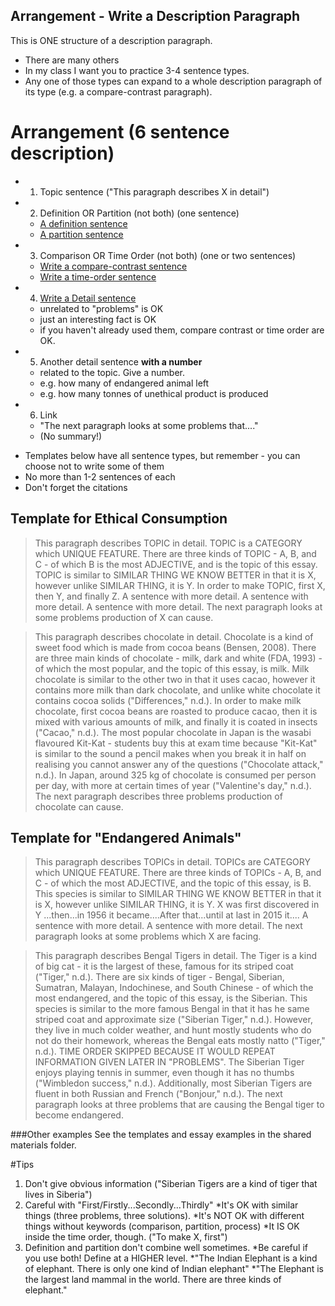## Arrangement - Write a Description Paragraph

This is ONE structure of a description paragraph. 
* There are many others
* In my class I want you to practice 3-4 sentence types. 
* Any one of those types can expand to a whole description paragraph of its type (e.g. a compare-contrast paragraph). 

# Arrangement  (6 sentence description)
+ 1) Topic sentence ("This paragraph describes X in detail")
+ 2) Definition OR Partition (not both) (one sentence)
    + [A definition sentence](Style-WriteADefinitionSentence)
    + [A partition sentence](Style-WriteAPartitionSentence)
+ 3) Comparison OR Time Order (not both) (one or two sentences)
    + [Write a compare-contrast sentence](Style-WriteACompareContrastSentence)
    + [Write a time-order sentence](Style-WriteATimeOrderSentence)
+ 4) [Write a Detail sentence](Style-WriteADetailSentence) 
    + unrelated to "problems" is OK
    + just an interesting fact is OK
    + if you haven't already used them, compare contrast or time order are OK. 
+ 5) Another detail sentence __with a number__
    + related to the topic. Give a number.
    + e.g. how many of endangered animal left
    + e.g. how many tonnes of unethical product is produced
+ 6) Link 
    + "The next paragraph looks at some problems that...."
    + (No summary!)


* Templates below have all sentence types, but remember - you can choose not to write some of them
* No more than 1-2 sentences of each
* Don't forget the citations


## Template for Ethical Consumption

> This paragraph describes TOPIC in detail. TOPIC is a CATEGORY which UNIQUE FEATURE. There are three kinds of TOPIC - A, B, and C - of which B is the most ADJECTIVE, and is the topic of this essay. TOPIC is similar to SIMILAR THING WE KNOW BETTER in that it is X, however unlike SIMILAR THING, it is Y. In order to make TOPIC, first X, then Y, and finally Z.  A sentence with more detail. A sentence with more detail. A sentence with more detail. The next paragraph looks at some problems production of X can cause.


> This paragraph describes chocolate in detail. Chocolate is a kind of sweet food which is made from cocoa beans (Bensen, 2008). There are three main kinds of chocolate - milk, dark and white (FDA, 1993) - of which the most popular, and the topic of this essay, is milk. Milk chocolate is similar to the other two in that it uses cacao, however it contains more milk than dark chocolate, and unlike white chocolate it contains cocoa solids ("Differences," n.d.). In order to make milk chocolate, first cocoa beans are roasted to produce cacao, then it is mixed with various amounts of milk, and finally it is coated in insects ("Cacao," n.d.). The most popular chocolate in Japan is the wasabi flavoured Kit-Kat - students buy this at exam time because "Kit-Kat" is similar to the sound a pencil makes when you break it in half on realising you cannot answer any of the questions ("Chocolate attack," n.d.). In Japan, around 325 kg of chocolate is consumed per person per day, with more at certain times of year ("Valentine's day," n.d.). The next paragraph describes three problems production of chocolate can cause.

## Template for "Endangered Animals"

> This paragraph describes TOPICs in detail. TOPICs are CATEGORY which UNIQUE FEATURE. There are three kinds of TOPICs - A, B, and C - of which the most ADJECTIVE, and the topic of this essay, is B. This species is similar to SIMILAR THING WE KNOW BETTER in that it is X, however unlike SIMILAR THING, it is Y. X was first discovered in Y ...then...in 1956 it became....After that...until at last in 2015 it.... A sentence with more detail. A sentence with more detail. The next paragraph looks at some problems which X are facing.


> This paragraph describes Bengal Tigers in detail. The Tiger is a kind of big cat - it is the largest of these, famous for its striped coat ("Tiger," n.d.). There are six kinds of tiger - Bengal, Siberian, Sumatran, Malayan, Indochinese, and South Chinese - of which the most endangered, and the topic of this essay, is the Siberian. This species is similar to the more famous Bengal in that it has he same striped coat and approximate size ("Siberian Tiger," n.d.). However, they live in much colder weather, and hunt mostly students who do not do their homework, whereas the Bengal eats mostly natto ("Tiger," n.d.). TIME ORDER SKIPPED BECAUSE IT WOULD REPEAT INFORMATION GIVEN LATER IN "PROBLEMS". The Siberian Tiger enjoys playing tennis in summer, even though it has no thumbs ("Wimbledon success," n.d.). Additionally, most Siberian Tigers are fluent in both Russian and French ("Bonjour," n.d.). The next paragraph looks at three problems that are causing the Bengal tiger to become endangered.

###Other examples
See the templates and essay examples in the shared materials folder. 

#Tips
1) Don't give obvious information ("Siberian Tigers are a kind of tiger that lives in Siberia")
2) Careful with "First/Firstly...Secondly...Thirdly" 
*It's OK with similar things (three problems, three solutions). 
*It's NOT OK with different things without keywords (comparison, partition, process)
*It IS OK inside the time order, though. ("To make X, first")
3) Definition and partition don't combine well sometimes. 
*Be careful if you use both! Define at a HIGHER level. 
*"The Indian Elephant is a kind of elephant. There is only one kind of Indian elephant"
*"The Elephant is the largest land mammal in the world. There are three kinds of elephant."